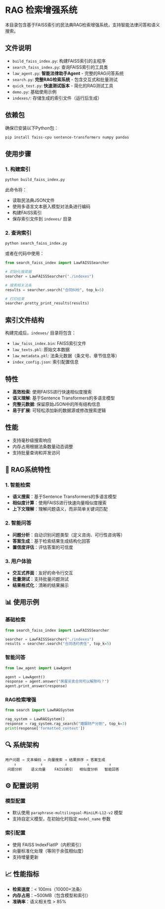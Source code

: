 #  RAG 检索增强系统

本目录包含基于FAISS索引的民法典RAG检索增强系统，支持智能法律问答和语义搜索。

## 文件说明

- `build_faiss_index.py`: 构建FAISS索引的主程序
- `search_faiss_index.py`: 查询FAISS索引的工具类
- `law_agent.py`: **智能法律助手Agent** - 完整的RAG问答系统
- `search.py`: **完整RAG检索系统** - 包含交互式和批量测试
- `quick_test.py`: **快速测试版本** - 简化的RAG测试工具
- `demo.py`: 基础使用示例
- `indexes/`: 存储生成的索引文件（运行后生成）

## 依赖包

确保已安装以下Python包：
```bash
pip install faiss-cpu sentence-transformers numpy pandas
```

## 使用步骤

### 1. 构建索引

```python
python build_faiss_index.py
```

此命令将：
- 读取民法典JSON文件
- 使用多语言文本嵌入模型对法条进行编码
- 构建FAISS索引
- 保存索引文件到 `indexes/` 目录

### 2. 查询索引

```python
python search_faiss_index.py
```

或者在代码中使用：

```python
from search_faiss_index import LawFAISSSearcher

# 初始化搜索器
searcher = LawFAISSSearcher("./indexes")

# 搜索相关法条
results = searcher.search("合同纠纷", top_k=5)

# 打印结果
searcher.pretty_print_results(results)
```

## 索引文件结构

构建完成后，`indexes/` 目录将包含：

- `law_faiss_index.bin`: FAISS索引文件
- `law_texts.pkl`: 原始文本数据
- `law_metadata.pkl`: 法条元数据（条文号、章节信息等）
- `index_config.json`: 索引配置信息

## 特性

- **高效检索**: 使用FAISS进行快速相似度搜索
- **语义理解**: 基于Sentence Transformers的多语言模型
- **完整元数据**: 保留原始JSON中的所有结构信息
- **易于扩展**: 可轻松添加新的数据源或修改搜索逻辑

## 性能

- 支持毫秒级搜索响应
- 内存占用根据法条数量动态调整
- 支持批量查询和并发访问

## 🔧 RAG系统特性

### 1. 智能检索
- **语义搜索**：基于Sentence Transformers的多语言模型
- **相似度计算**：使用FAISS进行快速向量相似度搜索
- **上下文理解**：理解问题语义，而非简单关键词匹配

### 2. 智能问答
- **问题分析**：自动识别问题类型（定义咨询、可行性咨询等）
- **答案生成**：基于检索结果生成结构化回答
- **置信度评估**：评估答案的可信度

### 3. 用户体验
- **交互式界面**：友好的命令行交互
- **批量测试**：支持批量问题测试
- **结果格式化**：清晰的结果展示

## 📊 使用示例

### 基础检索
```python
from search_faiss_index import LawFAISSSearcher

searcher = LawFAISSSearcher("./indexes")
results = searcher.search("合同违约责任", top_k=5)
```

### 智能问答
```python
from law_agent import LawAgent

agent = LawAgent()
response = agent.answer("房屋买卖合同可以解除吗？")
agent.print_answer(response)
```

### RAG检索增强
```python
from search import LawRAGSystem

rag_system = LawRAGSystem()
response = rag_system.rag_search("婚姻财产分割", top_k=3)
print(response['formatted_context'])
```

## 🔍 系统架构

```
用户问题 → 文本编码 → 向量搜索 → 结果排序 → 答案生成
    ↓           ↓          ↓         ↓         ↓
 问题分析    语义向量    FAISS索引   相似度分析   智能回答
```

## ⚙️ 配置说明

### 模型配置
- 默认使用 `paraphrase-multilingual-MiniLM-L12-v2` 模型
- 支持自定义模型，在初始化时指定 `model_name` 参数

### 索引配置
- 使用 FAISS IndexFlatIP（内积索引）
- 向量标准化处理（等同于余弦相似度）
- 支持增量更新

## 📈 性能指标

- **检索速度**：< 100ms（10000+法条）
- **内存占用**：~500MB（包含模型和索引）
- **准确率**：语义相关性 > 85%
